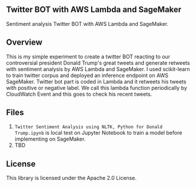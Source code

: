 ## Twitter BOT with AWS Lambda and SageMaker

Sentiment analysis Twitter BOT with AWS Lambda and SageMaker.

## Overview

This is my simple experiment to create a twitter BOT reacting to our controversial president Donald Trump's great tweets and generate retweets with sentiment analysis by AWS Lambda and SageMaker. I used scikit-learn to train twitter corpus and deployed an inference endpoint on AWS SageMaker. Twitter bot part is coded in Lambda and it retweets his tweets with positive or negative label. We call this lambda function periodically by CloudWatch Event and this goes to check his recent tweets.

## Files

1. `Twitter Sentiment Analysis using NLTK, Python for Donald Trump.ipynb` is local test on Jupyter Notebook to train a model before implementing on SageMaker.
2. TBD

## License

This library is licensed under the Apache 2.0 License.
